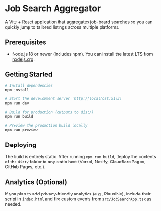 # Job Search Aggregator

A Vite + React application that aggregates job-board searches so you can quickly jump to tailored listings across multiple platforms.

## Prerequisites

- Node.js 18 or newer (includes npm). You can install the latest LTS from [nodejs.org](https://nodejs.org/).

## Getting Started

```bash
# Install dependencies
npm install

# Start the development server (http://localhost:5173)
npm run dev

# Build for production (outputs to dist/)
npm run build

# Preview the production build locally
npm run preview
```

## Deploying

The build is entirely static. After running `npm run build`, deploy the contents of the `dist/` folder to any static host (Vercel, Netlify, Cloudflare Pages, GitHub Pages, etc.).

## Analytics (Optional)

If you plan to add privacy-friendly analytics (e.g., Plausible), include their script in `index.html` and fire custom events from `src/JobSearchApp.tsx` as needed.
